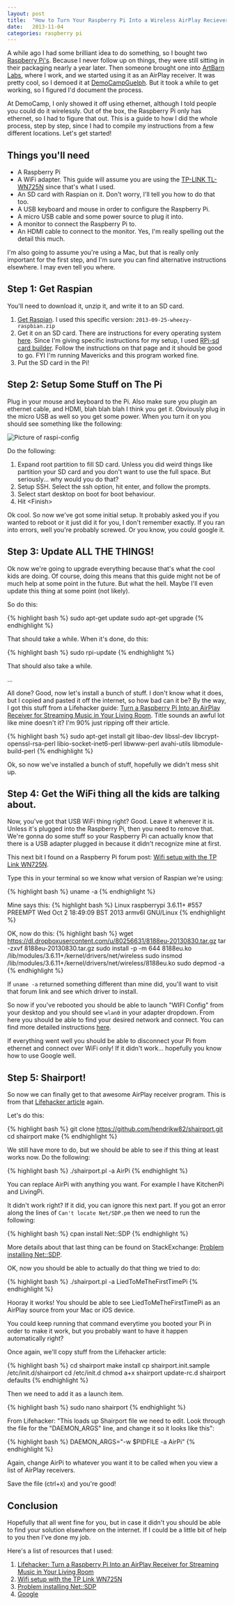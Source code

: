 ```yaml
---
layout: post
title:  "How to Turn Your Raspberry Pi Into a Wireless AirPlay Reciever"
date:   2013-11-04
categories: raspberry pi
---
```


A while ago I had some brilliant idea to do something, so I bought two [Raspberry Pi's](http://www.raspberrypi.org/). Because I never follow up on things, they were still sitting in their packaging nearly a year later. Then someone brought one into [ArtBarn Labs](http://artbarnlabs.com/), where I work, and we started using it as an AirPlay receiver. It was pretty cool, so I demoed it at [DemoCampGuelph](http://www.democampguelph.com/). But it took a while to get working, so I figured I'd document the process.

At DemoCamp, I only showed it off using ethernet, although I told people you could do it wirelessly. Out of the box, the Raspberry Pi only has ethernet, so I had to figure that out. This is a guide to how I did the whole process, step by step, since I had to compile my instructions from a few different locations. Let's get started!

## Things you'll need

- A Raspberry Pi
- A WiFi adapter. This guide will assume you are using the [TP-LINK TL-WN725N](http://www.amazon.ca/TP-LINK-TL-WN725N-Wireless-Adapter-Miniature/dp/B008IFXQFU/) since that's what I used.
- An SD card with Raspian on it. Don't worry, I'll tell you how to do that too.
- A USB keyboard and mouse in order to configure the Raspberry Pi.
- A micro USB cable and some power source to plug it into.
- A monitor to connect the Raspberry Pi to.
- An HDMI cable to connect to the monitor. Yes, I'm really spelling out the detail this much.

I'm also going to assume you're using a Mac, but that is really only important for the first step, and I'm sure you can find alternative instructions elsewhere. I may even tell you where.

## Step 1: Get Raspian

You'll need to download it, unzip it, and write it to an SD card.

1. <span>[Get Raspian](http://www.raspberrypi.org/downloads). I used this specific version: `2013-09-25-wheezy-raspbian.zip`</span>
2. <span>Get it on an SD card. There are instructions for every operating system [here](http://elinux.org/RPi_Easy_SD_Card_Setup). Since I'm giving specific instructions for my setup, I used [RPi-sd card builder](http://alltheware.wordpress.com/2012/12/11/easiest-way-sd-card-setup/). Follow the instructions on that page and it should be good to go. FYI I'm running Mavericks and this program worked fine.</span>
3. <span>Put the SD card in the Pi!</span>

## Step 2: Setup Some Stuff on The Pi

Plug in your mouse and keyboard to the Pi. Also make sure you plugin an ethernet cable, and HDMI, blah blah blah I think you get it. Obviously plug in the micro USB as well so you get some power. When you turn it on you should see something like the following:

![Picture of raspi-config](/images/posts/raspi-config.png)

Do the following:

1. <span>Expand root partition to fill SD card. Unless you did weird things like partition your SD card and you don't want to use the full space. But seriously... why would you do that?</span>
2. <span>Setup SSH. Select the ssh option, hit enter, and follow the prompts.</span>
3. <span>Select start desktop on boot for boot behaviour.</span>
4. <span>Hit &lt;Finish&gt;</span>

Ok cool. So now we've got some initial setup. It probably asked you if you wanted to reboot or it just did it for you, I don't remember exactly. If you ran into errors, well you're probably screwed. Or you know, you could google it.

## Step 3: Update ALL THE THINGS!

Ok now we're going to upgrade everything because that's what the cool kids are doing. Of course, doing this means that this guide might not be of much help at some point in the future. But what the hell. Maybe I'll even update this thing at some point (not likely).

So do this:

{% highlight bash %}
sudo apt-get update
sudo apt-get upgrade
{% endhighlight %}

That should take a while. When it's done, do this:

{% highlight bash %}
sudo rpi-update
{% endhighlight %}

That should also take a while.

...

All done? Good, now let's install a bunch of stuff. I don't know what it does, but I copied and pasted it off the internet, so how bad can it be? By the way, I got this stuff from a Lifehacker guide: [Turn a Raspberry Pi Into an AirPlay Receiver for Streaming Music in Your Living Room](http://lifehacker.com/5978594/turn-a-raspberry-pi-into-an-airplay-receiver-for-streaming-music-in-your-living-room). Title sounds an awful lot like mine doesn't it? I'm 90% just ripping off their article. 

{% highlight bash %}
sudo apt-get install git libao-dev libssl-dev libcrypt-openssl-rsa-perl libio-socket-inet6-perl libwww-perl avahi-utils libmodule-build-perl
{% endhighlight %}

Ok, so now we've installed a bunch of stuff, hopefully we didn't mess shit up.

## Step 4: Get the WiFi thing all the kids are talking about.

Now, you've got that USB WiFi thing right? Good. Leave it wherever it is. Unless it's plugged into the Raspberry Pi, then you need to remove that. We're gonna do some stuff so your Raspberry Pi can actually know that there is a USB adapter plugged in because it didn't recognize mine at first.

This next bit I found on a Raspberry Pi forum post: [Wifi setup with the TP Link WN725N](http://www.raspberrypi.org/phpBB3/viewtopic.php?t=57426).

Type this in your terminal so we know what version of Raspian we're using:

{% highlight bash %}
uname -a
{% endhighlight %}

Mine says this:
{% highlight bash %}
Linux raspberrypi 3.6.11+ #557 PREEMPT Wed Oct 2 18:49:09 BST 2013 armv6l GNU/Linux
{% endhighlight %}

OK, now do this:
{% highlight bash %}
wget https://dl.dropboxusercontent.com/u/80256631/8188eu-20130830.tar.gz
tar -zxvf 8188eu-20130830.tar.gz
sudo install -p -m 644 8188eu.ko /lib/modules/3.6.11+/kernel/drivers/net/wireless
sudo insmod /lib/modules/3.6.11+/kernel/drivers/net/wireless/8188eu.ko
sudo depmod -a
{% endhighlight %}

If `uname -a` returned something different than mine did, you'll want to visit that forum link and see which driver to install.

So now if you've rebooted you should be able to launch "WIFI Config" from your desktop and you should see `wlan0` in your adapter dropdown. From here you should be able to find your desired network and connect. You can find more detailed instructions [here](http://thepihut.com/pages/how-to-setup-wifi-on-your-raspberry-pi-raspbian).

If everything went well you should be able to disconnect your Pi from ethernet and connect over WiFi only! If it didn't work... hopefully you know how to use Google well.

## Step 5: Shairport!

So now we can finally get to that awesome AirPlay receiver program. This is from that [Lifehacker article](http://lifehacker.com/5978594/turn-a-raspberry-pi-into-an-airplay-receiver-for-streaming-music-in-your-living-room) again.

Let's do this:

{% highlight bash %}
git clone https://github.com/hendrikw82/shairport.git
cd shairport
make
{% endhighlight %}

We still have more to do, but we should be able to see if this thing at least works now. Do the following:

{% highlight bash %}
./shairport.pl -a AirPi
{% endhighlight %}

You can replace AirPi with anything you want. For example I have KitchenPi and LivingPi.

It didn't work right? If it did, you can ignore this next part. If you got an error along the lines of `Can't locate Net/SDP.pm` then we need to run the following:

{% highlight bash %}
cpan install Net::SDP
{% endhighlight %}

More details about that last thing can be found on StackExchange: [Problem installing Net::SDP](http://raspberrypi.stackexchange.com/questions/5310/problem-installing-netsdp).

OK, now you should be able to actually do that thing we tried to do:

{% highlight bash %}
./shairport.pl -a LiedToMeTheFirstTimePi
{% endhighlight %}

Hooray it works! You should be able to see LiedToMeTheFirstTimePi as an AirPlay source from your Mac or iOS device.

You could keep running that command everytime you booted your Pi in order to make it work, but you probably want to have it happen automatically right?

Once again, we'll copy stuff from the Lifehacker article:

{% highlight bash %}
cd shairport
make install
cp shairport.init.sample /etc/init.d/shairport
cd /etc/init.d
chmod a+x shairport
update-rc.d shairport defaults
{% endhighlight %}

Then we need to add it as a launch item.

{% highlight bash %}
sudo nano shairport
{% endhighlight %}

From Lifehacker: "This loads up Shairport file we need to edit. Look through the file for the "DAEMON_ARGS" line, and change it so it looks like this":

{% highlight bash %}
DAEMON_ARGS="-w $PIDFILE -a AirPi"
{% endhighlight %}

Again, change AirPi to whatever you want it to be called when you view a list of AirPlay receivers.

Save the file (ctrl+x) and you're good!

## Conclusion

Hopefully that all went fine for you, but in case it didn't you should be able to find your solution elsewhere on the internet. If I could be a little bit of help to you then I've done my job.

Here's a list of resources that I used:

1. <span>[Lifehacker: Turn a Raspberry Pi Into an AirPlay Receiver for Streaming Music in Your Living Room](http://lifehacker.com/5978594/turn-a-raspberry-pi-into-an-airplay-receiver-for-streaming-music-in-your-living-room)</span>
2. <span>[Wifi setup with the TP Link WN725N](http://www.raspberrypi.org/phpBB3/viewtopic.php?t=57426)
3. <span>[Problem installing Net::SDP](http://raspberrypi.stackexchange.com/questions/5310/problem-installing-netsdp)</span>
4. <span>[Google](http://google.com)</span>











